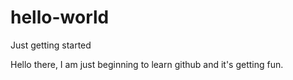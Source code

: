 # hello-world
Just getting started

Hello there, I am just beginning to learn github and it's getting fun.
